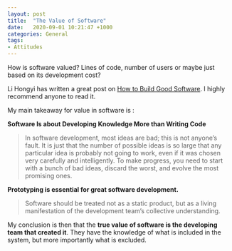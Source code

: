 ```yaml
---
layout: post
title:  "The Value of Software"
date:   2020-09-01 10:21:47 +1000
categories: General 
tags:
- Attitudes
---
```


How is software valued? Lines of code, number of users or maybe just based on its development cost? 

Li Hongyi has written a great post on [How to Build Good Software](https://www.csc.gov.sg/articles/how-to-build-good-software). I highly recommend anyone to read it. 

My main takeaway for value in software is :

**Software Is about Developing Knowledge More than Writing Code**

> In software development, most ideas are bad; this is not anyone’s fault. It is just that the number of possible ideas is so large that any particular idea is probably not going to work, even if it was chosen very carefully and intelligently. To make progress, you need to start with a bunch of bad ideas, discard the worst, and evolve the most promising ones. 

**Prototyping is essential for great software development.**

> Software should be treated not as a static product, but as a living manifestation of the development team’s collective understanding.

My conclusion is then that the **true value of software is the developing team that created it**. They have the knowledge of what is included in the system, but more importantly what is excluded. 

